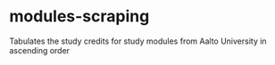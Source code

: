 # modules-scraping

Tabulates the study credits for study modules from Aalto University in ascending order
